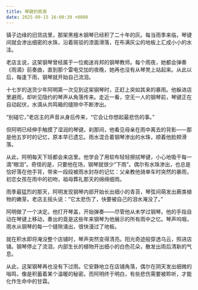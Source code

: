 ```yaml
---
title: 琴键的雨滴
date: 2025-09-15 16:00:39 +0800
---
```


镇子边缘的旧货店里，那架黑檀木钢琴已经积了二十年的灰。每当雨季来临，琴键间就会渗出细密的水珠，沿着斑驳的漆面滑落，在布满灰尘的地板上汇成小小的水洼。

老店主说，这架钢琴曾经属于一位痴迷肖邦的钢琴教师。每个雨夜，她都会弹奏《雨滴》前奏曲，直到那个雷电交加的夜晚，她再也没有从琴凳上站起来。从此以后，每逢下雨，钢琴就开始自己流泪。

十七岁的送货少年阿明第一次见到这架钢琴时，正赶上突如其来的暴雨。他躲进店里避雨，却听见隐约的琴声从角落传来。走近一看，空无一人的钢琴前，琴键正在自动起伏，水滴从共鸣箱的缝隙中不断渗出。

“别碰它，”老店主的声音从身后传来，“它会让你想起最悲伤的事。”

但阿明已经伸手触摸了湿润的琴键。刹那间，他看见母亲在雨中离去的背影——那是他五岁时的记忆，原本早已遗忘。雨水混合着钢琴渗出的水珠，顺着他脸颊滑落。

从此，阿明每天下班都会来店里。他学会了用软布轻轻擦拭琴键，小心地吸干每一滴“眼泪”。奇怪的是，只要他在场，钢琴就很少“下雨”。偶尔有水珠渗出，也总是恰好落在他手背，带来一段段被雨水封存的记忆：父亲教他骑单车时突然的暴雨，初恋女孩在雨中的初吻，祖母葬礼那天的绵绵细雨。

雨季最猛烈的那天，阿明发现钢琴内部开始长出细小的青苔，琴弦间萌发出蕨类植物的嫩芽。老店主摇头说：“它太悲伤了，快要被自己的泪水淹没了。”

阿明做了一个决定。他打开琴盖，开始弹奏——尽管他从未学过钢琴。他的手指自动在琴键上移动，奏出的竟是这些年来钢琴为他展示的所有雨中之忆。琴声呜咽，雨水从钢琴的每一个缝隙涌出，很快漫过了地板。

就在积水即将淹没整个店铺时，琴声突然变得清亮。阳光奇迹般穿透乌云，照进店铺。钢琴停止了流泪，内部生长的植物开出细小的白色花朵，散发出雨后清新的气息。

从此，这架钢琴再也没有下过雨。它安静地立在店铺角落，偶尔在阴天发出细微的嗡鸣，像是积蓄着某个温暖的秘密。而阿明终于明白，有些悲伤需要被聆听，才能化作生命中的甘霖。
